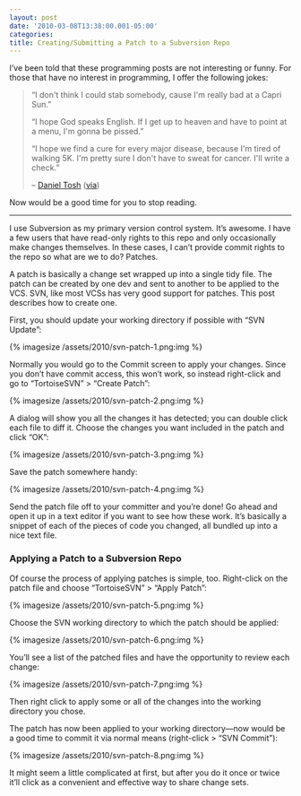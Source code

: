 ```yaml
---
layout: post
date: '2010-03-08T13:38:00.001-05:00'
categories:
title: Creating/Submitting a Patch to a Subversion Repo
---
```


I’ve been told that these programming posts are not interesting or funny. For those that have no interest in programming, I offer the following jokes:

> “I don't think I could stab somebody, cause I'm really bad at a Capri Sun.”  
> 
> “I hope God speaks English. If I get up to heaven and have to point at a menu, I'm gonna be pissed.”  
> 
> “I hope we find a cure for every major disease, because I'm tired of walking 5K. I'm pretty sure I don't have to sweat for cancer. I'll write a check.”   
> 
> – [Daniel Tosh](http://www.danieltosh.com/) ([via](http://en.wikiquote.org/wiki/Daniel_Tosh))

Now would be a good time for you to stop reading.  

***

I use Subversion as my primary version control system. It’s awesome. I have a few users that have read-only rights to this repo and only occasionally make changes themselves. In these cases, I can’t provide commit rights to the repo so what are we to do? Patches.

A patch is basically a change set wrapped up into a single tidy file. The patch can be created by one dev and sent to another to be applied to the VCS. SVN, like most VCSs has very good support for patches. This post describes how to create one.

First, you should update your working directory if possible with “SVN Update”:

{% imagesize /assets/2010/svn-patch-1.png:img %}

Normally you would go to the Commit screen to apply your changes. Since you don’t have commit access, this won’t work, so instead right-click and go to “TortoiseSVN” > “Create Patch”:

{% imagesize /assets/2010/svn-patch-2.png:img %}

A dialog will show you all the changes it has detected; you can double click each file to diff it. Choose the changes you want included in the patch and click “OK”:

{% imagesize /assets/2010/svn-patch-3.png:img %}

Save the patch somewhere handy:

{% imagesize /assets/2010/svn-patch-4.png:img %}

Send the patch file off to your committer and you’re done! Go ahead and open it up in a text editor if you want to see how these work. It’s basically a snippet of each of the pieces of code you changed, all bundled up into a nice text file.  

### Applying a Patch to a Subversion Repo

Of course the process of applying patches is simple, too. Right-click on the patch file and choose “TortoiseSVN” > “Apply Patch”:

{% imagesize /assets/2010/svn-patch-5.png:img %}

Choose the SVN working directory to which the patch should be applied:

{% imagesize /assets/2010/svn-patch-6.png:img %}

You’ll see a list of the patched files and have the opportunity to review each change:

{% imagesize /assets/2010/svn-patch-7.png:img %}

Then right click to apply some or all of the changes into the working directory you chose.

The patch has now been applied to your working directory—now would be a good time to commit it via normal means (right-click > “SVN Commit”):

{% imagesize /assets/2010/svn-patch-8.png:img %}

It might seem a little complicated at first, but after you do it once or twice it’ll click as a convenient and effective way to share change sets.